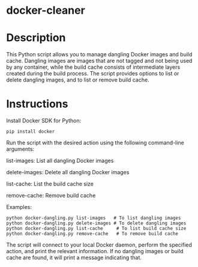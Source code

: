 # docker-cleaner

# Description

This Python script allows you to manage dangling Docker images and build cache. Dangling images are images that are not tagged and not being used by any container, while the build cache consists of intermediate layers created during the build process. The script provides options to list or delete dangling images, and to list or remove build cache.

# Instructions

Install Docker SDK for Python:

	pip install docker

Run the script with the desired action using the following command-line arguments:

list-images: List all dangling Docker images

delete-images: Delete all dangling Docker images

list-cache: List the build cache size

remove-cache: Remove build cache

Examples:

	python docker-dangling.py list-images   # To list dangling images
	python docker-dangling.py delete-images # To delete dangling images
	python docker-dangling.py list-cache     # To list build cache size
	python docker-dangling.py remove-cache   # To remove build cache



The script will connect to your local Docker daemon, perform the specified action, and print the relevant information. If no dangling images or build cache are found, it will print a message indicating that.
